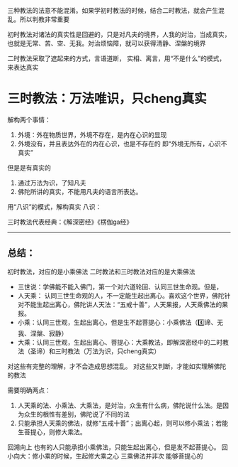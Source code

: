 三种教法的法意不能混淆。如果学初时教法的时候，结合二时教法，就会产生混乱。所以判教非常重要

初时教法对诸法的真实性是回避的，只是对凡夫的境界，人我的対治，当成真实，也就是无常、苦、空、无我。対治烦恼障，就可以获得清静、涅槃的境界

二时教法采取了遮起来的方式，言语道断，
实相、离言，用“不是什么”的模式，来表达真实

# 三时教法：万法唯识，只cheng真实

解构两个事情：
1. 外境：外在物质世界，外境不存在，是内在心识的显现
2. 外境没有，并且表达外在的内在心识，也是不存在的
即“外境无所有，心识不真实”

但是是有真实的

1. 通过万法为识，了知凡夫
2. 佛陀所讲的真实，不能用凡夫的语言所表达。

用“八识”的模式，解构真实
八识：

三时教法代表经典：《解深密经》《楞伽ga经》 

***
## 总结：

初时教法，对应的是小乘佛法
二时教法和三时教法对应的是大乘佛法

* 三世说：学佛能不能入佛门，第一个对六道轮回、认同三世生命观。但是，
* 人天乘： 认同三世生命观的人，不一定能生起出离心。喜欢这个世界，佛陀针对不能生起出离心，佛陀讲人天法：“五戒十善”，人天果报，人天乘佛法的果报。
* 小乘：认同三世观，生起出离心，但是生不起菩提心：小乘佛法（4️⃣谛、无我、涅槃、寂静）
* 大乘：认同三世观，生起出离心、菩提心：大乘教法，即解深密经中的二时教法（圣谛）和三时教法（万法为识，只cheng真实）

对这些有完整的理解，才不会造成思想混乱。
对这些又判断，才能如实理解佛陀的教法

需要明确两点：
1. 人天乘的法、小乘法、大乘法，是対治，众生有什么病，佛陀说什么法。是因为众生的根性有差别，佛陀说了不同的法
2. 只能承担人天乘的佛法，就修“五戒十善”；出离心起，则可以修小乘法；若能生菩提心，则修大乘法。

回溯向上
也有的人只能承担小乘佛法，只能生起出离心，但是发不起菩提心。
回小向大：修小乘的时候，生起修大乘之心
三乘佛法并非次
能够菩提心的
